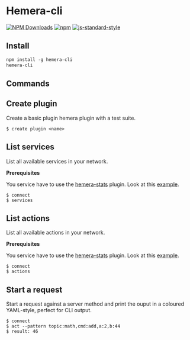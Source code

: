 # Hemera-cli
[![NPM Downloads](https://img.shields.io/npm/dt/hemera-cli.svg?style=flat)](https://www.npmjs.com/package/hemera-cli)
[![npm](https://img.shields.io/npm/v/hemera-cli.svg?maxAge=3600)](https://www.npmjs.com/package/hemera-cli)
[![js-standard-style](https://img.shields.io/badge/code%20style-standard-brightgreen.svg)](http://standardjs.com)

## Install

```js
npm install -g hemera-cli
hemera-cli
```

## Commands

## Create plugin

Create a basic plugin hemera plugin with a test suite.

```
$ create plugin <name>
```

## List services

List all available services in your network.

__Prerequisites__

You service have to use the [hemera-stats](https://github.com/hemerajs/hemera/tree/master/packages/hemera-stats) plugin. Look at this [example](/example/test-server.js).

```
$ connect
$ services
```


## List actions

List all available actions in your network.

__Prerequisites__

You service have to use the [hemera-stats](https://github.com/hemerajs/hemera/tree/master/packages/hemera-stats) plugin. Look at this [example](/example/test-server.js).
```
$ connect
$ actions
```

## Start a request

Start a request against a server method and print the ouput in a coloured YAML-style, perfect for CLI output.

```
$ connect
$ act --pattern topic:math,cmd:add,a:2,b:44
$ result: 46
```
